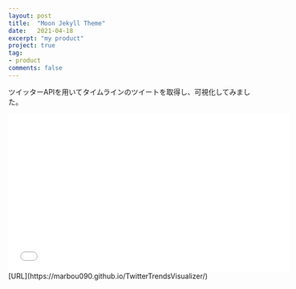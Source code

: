 ```yaml
---
layout: post
title:  "Moon Jekyll Theme"
date:   2021-04-18
excerpt: "my product"
project: true
tag:
- product
comments: false
---
```

ツイッターAPIを用いてタイムラインのツイートを取得し、可視化してみました。
<iframe width="560" height="315" src="//twitter.com/i/status/1251843185216610304" frameborder="0"> </iframe>
[URL](https://marbou090.github.io/TwitterTrendsVisualizer/)